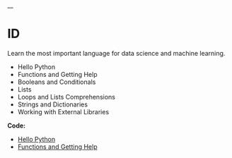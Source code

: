 __

# ID


Learn the most important language for data science and machine learning.

* Hello Python
* Functions and Getting Help
* Booleans and Conditionals
* Lists
* Loops and Lists Comprehensions
* Strings and Dictionaries
* Working with External Libraries

**Code:**
* [Hello Python]()
* [Functions and Getting Help]()




